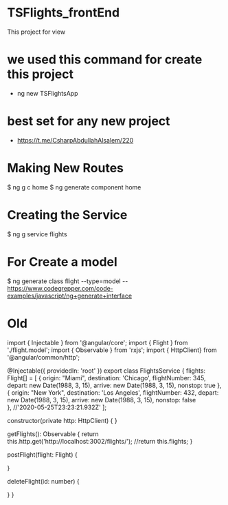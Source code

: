 # TSFlights_frontEnd
This project for view 

# we used this command for create this project
- ng new TSFlightsApp 

# best set for any new project
- https://t.me/CsharpAbdullahAlsalem/220

# Making New Routes
$ ng g c home
$ ng generate component home

# Creating the Service
$ ng g service flights

# For Create a model
$ ng generate class flight --type=model 
-- https://www.codegrepper.com/code-examples/javascript/ng+generate+interface


# Old
import { Injectable } from '@angular/core';
import { Flight } from './flight.model';
import { Observable } from 'rxjs';
import { HttpClient} from '@angular/common/http';


@Injectable({
  providedIn: 'root'
})
export class FlightsService {
  flights: Flight[] = [
    {
      origin: "Miami", destination: 'Chicago', flightNumber: 345,
      depart: new Date(1988, 3, 15),
      arrive: new Date(1988, 3, 15), nonstop: true
    },
    {
      origin: "New York", destination: 'Los Angeles', flightNumber: 432,
      depart: new Date(1988, 3, 15),
      arrive: new Date(1988, 3, 15), nonstop: false
    }, //'2020-05-25T23:23:21.932Z'
  ];


  constructor(private http: HttpClient) { }

  getFlights(): Observable<any> {
    return this.http.get('http://localhost:3002/flights/');
    //return this.flights;
  }

  postFlight(flight: Flight) {

  }

  deleteFlight(id: number) {

  }
}
